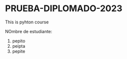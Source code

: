 # PRUEBA-DIPLOMADO-2023

This is pyhton course

NOmbre de estudiante:
1. pepito
2. peipta
3. pepite
